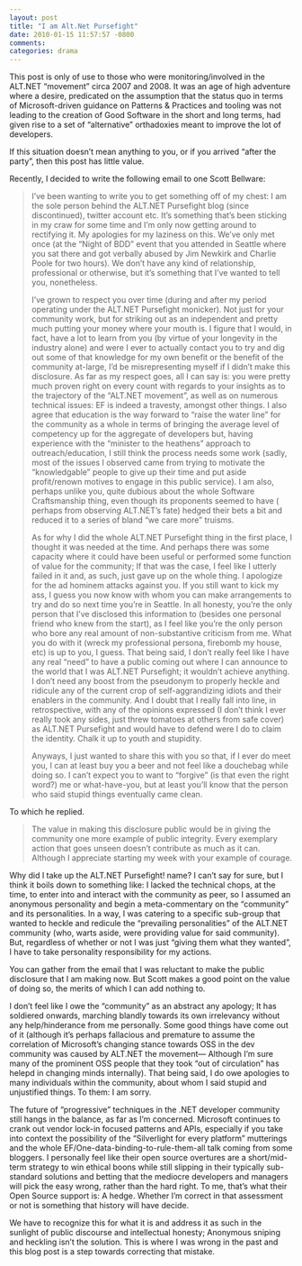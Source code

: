 ```yaml
---
layout: post
title: "I am Alt.Net Pursefight"
date: 2010-01-15 11:57:57 -0800
comments:
categories: drama
---
```


This post is only of use to those who were monitoring/involved in the ALT.NET &ldquo;movement&rdquo; circa 2007 and 2008. It was an age of high adventure where a desire, predicated on the assumption that the status quo in terms of Microsoft-driven guidance on Patterns &amp; Practices and tooling was not leading to the creation of Good Software in the short and long terms, had given rise to a set of &ldquo;alternative&rdquo; orthadoxies meant to improve the lot of developers.

If this situation doesn&rsquo;t mean anything to you, or if you arrived &ldquo;after the party&rdquo;, then this post has little value.

Recently, I decided to write the following email to one Scott Bellware:

> I&rsquo;ve been wanting to write you to get something off of my chest: I am the sole person behind the ALT.NET Pursefight blog (since discontinued), twitter account etc. It&rsquo;s something that&rsquo;s been sticking in my craw for some time and I&rsquo;m only now getting around to rectifying it. My apologies for my laziness on this. We&rsquo;ve only met once (at the &ldquo;Night of BDD&rdquo; event that you attended in Seattle where you sat there and got verbally abused by Jim Newkirk and Charlie Poole for two hours). We don&rsquo;t have any kind of relationship, professional or otherwise, but it&rsquo;s something that I&rsquo;ve wanted to tell you, nonetheless.
> 
> I&rsquo;ve grown to respect you over time (during and after my period operating under the ALT.NET Pursefight monicker). Not just for your community work, but for striking out as an independent and pretty much putting your money where your mouth is. I figure that I would, in fact, have a lot to learn from you (by virtue of your longevity in the industry alone) and were I ever to actually contact you to try and dig out some of that knowledge for my own benefit or the benefit of the community at-large, I&rsquo;d be misrepresenting myself if I didn&rsquo;t make this disclosure. As far as my respect goes, all I can say is: you were pretty much proven right on every count with regards to your insights as to the trajectory of the &ldquo;ALT.NET movement&rdquo;, as well as on numerous technical issues: EF is indeed a travesty, amongst other things. I also agree that education is the way forward to &ldquo;raise the water line&rdquo; for the community as a whole in terms of bringing the average level of competency up for the aggregate of developers but, having experience with the &ldquo;minister to the heathens&rdquo; approach to outreach/education, I still think the process needs some work (sadly, most of the issues I observed came from trying to motivate the &ldquo;knowledgable&rdquo; people to give up their time and put aside profit/renown motives to engage in this public service). I am also, perhaps unlike you, quite dubious about the whole Software Craftsmanship thing, even though its proponents seemed to have ( perhaps from observing ALT.NET&rsquo;s fate) hedged their bets a bit and reduced it to a series of bland &ldquo;we care more&rdquo; truisms.
> 
> As for why I did the whole ALT.NET Pursefight thing in the first place, I thought it was needed at the time. And perhaps there was some capacity where it could have been useful or performed some function of value for the community; If that was the case, I feel like I utterly failed in it and, as such, just gave up on the whole thing. I apologize for the ad hominem attacks against you. If you still want to kick my ass, I guess you now know with whom you can make arrangements to try and do so next time you&rsquo;re in Seattle. In all honesty, you&rsquo;re the only person that I&rsquo;ve disclosed this information to (besides one personal friend who knew from the start), as I feel like you&rsquo;re the only person who bore any real amount of non-substantive criticism from me. What you do with it (wreck my professional persona, firebomb my house, etc) is up to you, I guess. That being said, I don&rsquo;t really feel like I have any real &ldquo;need&rdquo; to have a public coming out where I can announce to the world that I was ALT.NET Pursefight; it wouldn&rsquo;t achieve anything. I don&rsquo;t need any boost from the pseudonym to properly heckle and ridicule any of the current crop of self-aggrandizing idiots and their enablers in the community. And I doubt that I really fall into line, in retrospective, with any of the opinions expressed (I don&rsquo;t think I ever really took any sides, just threw tomatoes at others from safe cover) as ALT.NET Pursefight and would have to defend were I do to claim the identity. Chalk it up to youth and stupidity.
> 
> Anyways, I just wanted to share this with you so that, if I ever do meet you, I can at least buy you a beer and not feel like a douchebag while doing so. I can&rsquo;t expect you to want to &ldquo;forgive&rdquo; (is that even the right word?) me or what-have-you, but at least you&rsquo;ll know that the person who said stupid things eventually came clean.

To which he replied.

> The value in making this disclosure public would be in giving the community one more example of public integrity.  Every exemplary action that goes unseen doesn&rsquo;t contribute as much as it can. Although I appreciate starting my week with your example of courage.

Why did I take up the ALT.NET Pursefight! name? I can&rsquo;t say for sure, but I think it boils down to something like: I lacked the technical chops, at the time, to enter into and interact with the community as peer, so I assumed an anonymous personality and begin a meta-commentary on the &ldquo;community&rdquo; and its personalities. In a way, I was catering to a specific sub-group that wanted to heckle and redicule the &ldquo;prevailing personalities&rdquo; of the ALT.NET community (who, warts aside, were providing value for said community). But, regardless of whether or not I was just &ldquo;giving them what they wanted&rdquo;, I have to take personality responsibility for my actions.

You can gather from the email that I was reluctant to make the public disclosure that I am making now. But Scott makes a good point on the value of doing so, the merits of which I can add nothing to.

I don&rsquo;t feel like I owe the &ldquo;community&rdquo; as an abstract any apology; It has soldiered onwards, marching blandly towards its own irrelevancy without any help/hinderance from me personally. Some good things have come out of it (although it&rsquo;s perhaps fallacious and premature to assume the correlation of Microsoft&rsquo;s changing stance towards OSS in the dev community was caused by ALT.NET the movement&mdash; Although I&rsquo;m sure many of the prominent OSS people that they took &ldquo;out of circulation&rdquo; has helepd in changing minds internally). That being said, I do owe apologies to many individuals within the community, about whom I said stupid and unjustified things. To them: I am sorry.

The future of &ldquo;progressive&rdquo; techniques in the .NET developer community still hangs in the balance, as far as I&rsquo;m concerned. Microsoft continues to crank out vendor lock-in focused patterns and APIs, especially if you take into context the possibility of the &ldquo;Silverlight for every platform&rdquo; mutterings and the whole EF/One-data-binding-to-rule-them-all talk coming from some bloggers. I personally feel like their open source overtures are a short/mid-term strategy to win ethical boons while still slipping in their typically sub-standard solutions and betting that the mediocre developers and managers will pick the easy wrong, rather than the hard right. To me, that&rsquo;s what their Open Source support is: A hedge. Whether I&rsquo;m correct in that assessment or not is something that history will have decide.

We have to recognize this for what it is and address it as such in the sunlight of public discourse and intellectual honesty; Anonymous sniping and heckling isn&rsquo;t the solution. This is where I was wrong in the past and this blog post is a step towards correcting that mistake.